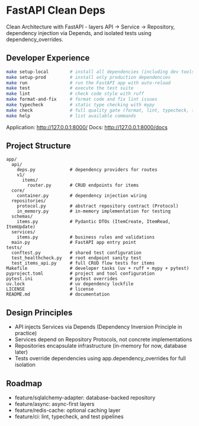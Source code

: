 # FastAPI Clean Deps

Clean Architecture with FastAPI - layers API → Service → Repository, dependency injection via Depends, and isolated tests using dependency_overrides.

## Developer Experience

```bash
make setup-local        # install all dependencies (including dev tools)
make setup-prod         # install only production dependencies
make run                # run the FastAPI app with auto-reload
make test               # execute the test suite
make lint               # check code style with ruff
make format-and-fix     # format code and fix lint issues
make typecheck          # static type checking with mypy
make check              # full quality gate (format, lint, typecheck, test)
make help               # list available commands
```

Application: http://127.0.0.1:8000/
Docs: http://127.0.0.1:8000/docs

## Project Structure

```
app/
  api/
    deps.py             # dependency providers for routes
    v1/
      items/
        router.py       # CRUD endpoints for items
  core/
    container.py        # dependency injection wiring
  repositories/
    protocol.py         # abstract repository contract (Protocol)
    in_memory.py        # in-memory implementation for testing
  schemas/
    items.py            # Pydantic DTOs (ItemCreate, ItemRead, ItemUpdate)
  services/
    items.py            # business rules and validations
  main.py               # FastAPI app entry point
tests/
  conftest.py           # shared test configuration
  test_healthcheck.py   # root endpoint sanity test
  test_items_api.py     # full CRUD flow tests for items
Makefile                # developer tasks (uv + ruff + mypy + pytest)
pyproject.toml          # project and tool configuration
pytest.ini              # pytest overrides
uv.lock                 # uv dependency lockfile
LICENSE                 # license
README.md               # documentation
```

## Design Principles

- API injects Services via Depends (Dependency Inversion Principle in practice)
- Services depend on Repository Protocols, not concrete implementations
- Repositories encapsulate infrastructure (in-memory for now, database later)
- Tests override dependencies using app.dependency_overrides for full isolation

## Roadmap

- feature/sqlalchemy-adapter: database-backed repository
- feature/async: async-first layers
- feature/redis-cache: optional caching layer
- feature/ci: lint, typecheck, and test pipelines

